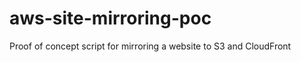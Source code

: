 aws-site-mirroring-poc
======================

Proof of concept script for mirroring a website to S3 and CloudFront
